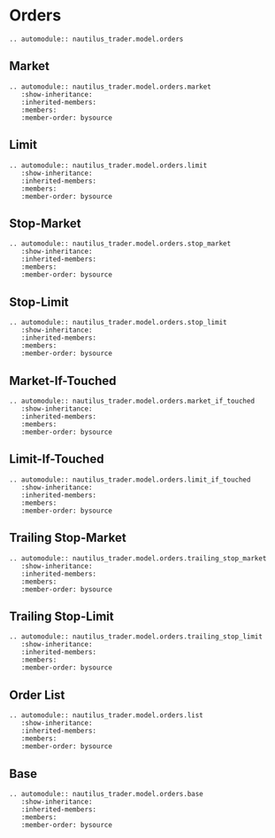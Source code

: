# Orders

```{eval-rst}
.. automodule:: nautilus_trader.model.orders
```

## Market

```{eval-rst}
.. automodule:: nautilus_trader.model.orders.market
   :show-inheritance:
   :inherited-members:
   :members:
   :member-order: bysource
```

## Limit

```{eval-rst}
.. automodule:: nautilus_trader.model.orders.limit
   :show-inheritance:
   :inherited-members:
   :members:
   :member-order: bysource
```

## Stop-Market

```{eval-rst}
.. automodule:: nautilus_trader.model.orders.stop_market
   :show-inheritance:
   :inherited-members:
   :members:
   :member-order: bysource
```

## Stop-Limit

```{eval-rst}
.. automodule:: nautilus_trader.model.orders.stop_limit
   :show-inheritance:
   :inherited-members:
   :members:
   :member-order: bysource
```

## Market-If-Touched

```{eval-rst}
.. automodule:: nautilus_trader.model.orders.market_if_touched
   :show-inheritance:
   :inherited-members:
   :members:
   :member-order: bysource
```

## Limit-If-Touched

```{eval-rst}
.. automodule:: nautilus_trader.model.orders.limit_if_touched
   :show-inheritance:
   :inherited-members:
   :members:
   :member-order: bysource
```

## Trailing Stop-Market

```{eval-rst}
.. automodule:: nautilus_trader.model.orders.trailing_stop_market
   :show-inheritance:
   :inherited-members:
   :members:
   :member-order: bysource
```

## Trailing Stop-Limit

```{eval-rst}
.. automodule:: nautilus_trader.model.orders.trailing_stop_limit
   :show-inheritance:
   :inherited-members:
   :members:
   :member-order: bysource
```

## Order List

```{eval-rst}
.. automodule:: nautilus_trader.model.orders.list
   :show-inheritance:
   :inherited-members:
   :members:
   :member-order: bysource
```

## Base

```{eval-rst}
.. automodule:: nautilus_trader.model.orders.base
   :show-inheritance:
   :inherited-members:
   :members:
   :member-order: bysource
```
